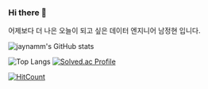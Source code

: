 ### Hi there 👋  
어제보다 더 나은 오늘이 되고 싶은 데이터 엔지니어 남정현 입니다.

![jaynamm's GitHub stats](https://github-readme-stats.vercel.app/api?username=jaynamm&show_icons=true&theme=dracula)

![Top Langs](https://github-readme-stats.vercel.app/api/top-langs/?username=jaynamm&layout=compact&theme=dracula) [![Solved.ac Profile](http://mazassumnida.wtf/api/generate_badge?boj=jaynam)](https://solved.ac/jaynam)



[![HitCount](http://hits.dwyl.com/jayanmm/jaynamm.svg)](http://hits.dwyl.com/jayanmm/jaynamm)
